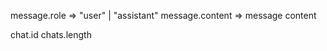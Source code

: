message.role => "user" | "assistant"
message.content => message content

chat.id
chats.length












